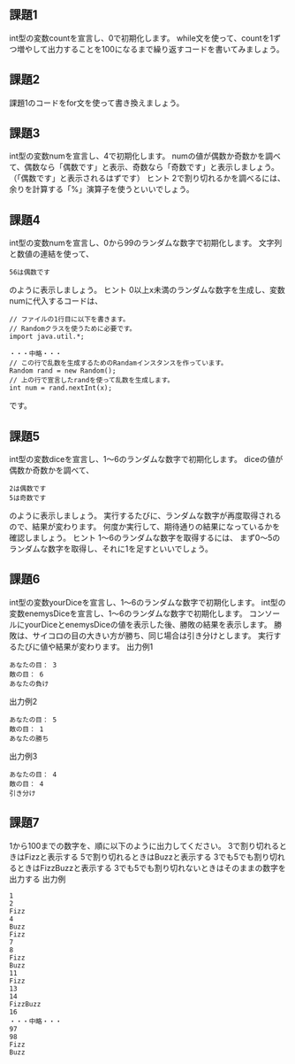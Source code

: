 ## 課題1
int型の変数countを宣言し、0で初期化します。
while文を使って、countを1ずつ増やして出力することを100になるまで繰り返すコードを書いてみましょう。


## 課題2
課題1のコードをfor文を使って書き換えましょう。


## 課題3
int型の変数numを宣言し、4で初期化します。
numの値が偶数か奇数かを調べて、偶数なら「偶数です」と表示、奇数なら「奇数です」と表示しましょう。
（「偶数です」と表示されるはずです）
ヒント
2で割り切れるかを調べるには、余りを計算する「%」演算子を使うといいでしょう。


## 課題4
int型の変数numを宣言し、0から99のランダムな数字で初期化します。
文字列と数値の連結を使って、
~~~
56は偶数です
~~~
のように表示しましょう。
ヒント
0以上x未満のランダムな数字を生成し、変数numに代入するコードは、
~~~
// ファイルの1行目に以下を書きます。
// Randomクラスを使うために必要です。
import java.util.*;

・・・中略・・・
// この行で乱数を生成するためのRandamインスタンスを作っています。
Random rand = new Random();
// 上の行で宣言したrandを使って乱数を生成します。
int num = rand.nextInt(x);
~~~
です。


## 課題5
int型の変数diceを宣言し、1〜6のランダムな数字で初期化します。
diceの値が偶数か奇数かを調べて、
~~~
2は偶数です
5は奇数です
~~~
のように表示しましょう。
実行するたびに、ランダムな数字が再度取得されるので、結果が変わります。
何度か実行して、期待通りの結果になっているかを確認しましょう。
ヒント
1〜6のランダムな数字を取得するには、
まず0〜5のランダムな数字を取得し、それに1を足すといいでしょう。


## 課題6
int型の変数yourDiceを宣言し、1〜6のランダムな数字で初期化します。
int型の変数enemysDiceを宣言し、1〜6のランダムな数字で初期化します。
コンソールにyourDiceとenemysDiceの値を表示した後、勝敗の結果を表示します。
勝敗は、サイコロの目の大きい方が勝ち、同じ場合は引き分けとします。
実行するたびに値や結果が変わります。
出力例1
~~~
あなたの目： 3
敵の目： 6
あなたの負け
~~~
出力例2
~~~
あなたの目： 5
敵の目： 1
あなたの勝ち
~~~
出力例3
~~~
あなたの目： 4
敵の目： 4
引き分け
~~~


## 課題7
1から100までの数字を、順に以下のように出力してください。
3で割り切れるときはFizzと表示する
5で割り切れるときはBuzzと表示する
3でも5でも割り切れるときはFizzBuzzと表示する
3でも5でも割り切れないときはそのままの数字を出力する
出力例
~~~
1
2
Fizz
4
Buzz
Fizz
7
8
Fizz
Buzz
11
Fizz
13
14
FizzBuzz
16
・・・中略・・・
97
98
Fizz
Buzz
~~~